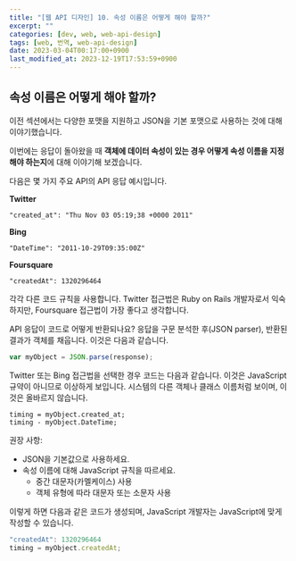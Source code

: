 ```yaml
---
title: "[웹 API 디자인] 10. 속성 이름은 어떻게 해야 할까?"
excerpt: ""
categories: [dev, web, web-api-design]
tags: [web, 번역, web-api-design]
date: 2023-03-04T00:17:00+0900
last_modified_at: 2023-12-19T17:53:59+0900
---
```


## 속성 이름은 어떻게 해야 할까?

이전 섹션에서는 다양한 포맷을 지원하고 JSON을 기본 포맷으로 사용하는 것에 대해 이야기했습니다.

이번에는 응답이 돌아왔을 때 **객체에 데이터 속성이 있는 경우 어떻게 속성 이름을 지정해야 하는지**에 대해 이야기해 보겠습니다.

다음은 몇 가지 주요 API의 API 응답 예시입니다.

**Twitter**
```text
"created_at": "Thu Nov 03 05:19;38 +0000 2011"
```

**Bing**

```text
"DateTime": "2011-10-29T09:35:00Z"
```

**Foursquare**

```text
"createdAt": 1320296464
```

각각 다른 코드 규칙을 사용합니다.
Twitter 접근법은 Ruby on Rails 개발자로서 익숙하지만, Foursquare 접근법이 가장 좋다고 생각합니다.

API 응답이 코드로 어떻게 반환되나요?
응답을 구문 분석한 후(JSON parser), 반환된 결과가 객체를 채웁니다.
이것은 다음과 같습니다.

```javascript
var myObject = JSON.parse(response);
```

Twitter 또는 Bing 접근법을 선택한 경우 코드는 다음과 같습니다.
이것은 JavaScript 규약이 아니므로 이상하게 보입니다.
시스템의 다른 객체나 클래스 이름처럼 보이며, 이것은 올바르지 않습니다.

```text
timing = myObject.created_at;
timing - myObject.DateTime;
```

권장 사항:
- JSON을 기본값으로 사용하세요.
- 속성 이름에 대해 JavaScript 규칙을 따르세요.
  - 중간 대문자(카멜케이스) 사용
  - 객체 유형에 따라 대문자 또는 소문자 사용

이렇게 하면 다음과 같은 코드가 생성되며, JavaScript 개발자는 JavaScript에 맞게 작성할 수 있습니다.

```javascript
"createdAt": 1320296464
timing = myObject.createdAt;
```
